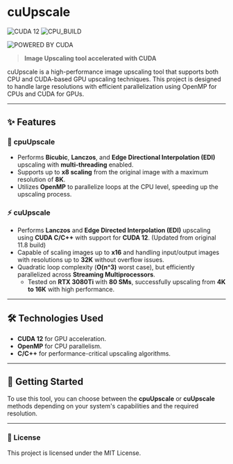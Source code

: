 # cuUpscale

![CUDA 12](https://img.shields.io/badge/CUDA-12-brightgreen)
![CPU_BUILD](https://img.shields.io/badge/CPU_BUILD-passing-green)

![POWERED BY CUDA](https://upload.wikimedia.org/wikipedia/en/thumb/b/b9/Nvidia_CUDA_Logo.jpg/220px-Nvidia_CUDA_Logo.jpg)

> **Image Upscaling tool accelerated with CUDA**

cuUpscale is a high-performance image upscaling tool that supports both CPU and CUDA-based GPU upscaling techniques. This project is designed to handle large resolutions with efficient parallelization using OpenMP for CPUs and CUDA for GPUs.

---

## ✨ Features

### 🚀 **cpuUpscale**
- Performs **Bicubic**, **Lanczos**, and **Edge Directional Interpolation (EDI)** upscaling with **multi-threading** enabled.
- Supports up to **x8 scaling** from the original image with a maximum resolution of **8K**.
- Utilizes **OpenMP** to parallelize loops at the CPU level, speeding up the upscaling process.

### ⚡ **cuUpscale**
- Performs **Lanczos** and **Edge Directed Interpolation (EDI)** upscaling using **CUDA C/C++** with support for **CUDA 12**. (Updated from original 11.8 build)
- Capable of scaling images up to **x16** and handling input/output images with resolutions up to **32K** without overflow issues.
- Quadratic loop complexity (**O(n^3)** worst case), but efficiently parallelized across **Streaming Multiprocessors**.
  - Tested on **RTX 3080Ti** with **80 SMs**, successfully upscaling from **4K to 16K** with high performance.

---

## 🛠️ Technologies Used

- **CUDA 12** for GPU acceleration.
- **OpenMP** for CPU parallelism.
- **C/C++** for performance-critical upscaling algorithms.

---

## 🚀 Getting Started

To use this tool, you can choose between the **cpuUpscale** or **cuUpscale** methods depending on your system's capabilities and the required resolution. 

---

### 📝 License

This project is licensed under the MIT License.
